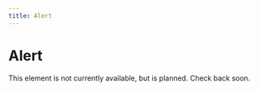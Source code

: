 ```yaml
---
title: Alert
---
```


# Alert

This element is not currently available, but is planned. Check back soon. 